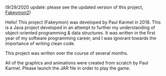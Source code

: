 (9/29/2020 update: please see the updated version of this project, [Fakeymon2](https://github.com/paulkia/Fakeymon2))

Hello! This project (Fakeymon) was developed by Paul Karmel in 2018.
This is a Java project developed in an attempt to further my understanding of object-oriented programming & data structures.
It was written in the first year of my software programming career, and I was ignorant towards the importance of writing clean code.

This project was written over the course of several months.

All of the graphics and animations were created from scratch by Paul Karmel.
Please launch the JAR file in order to play the game.